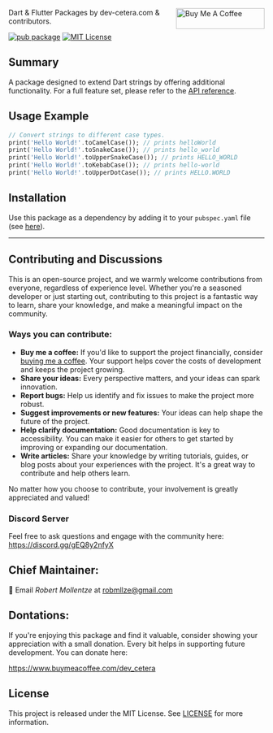 <a href="https://www.buymeacoffee.com/dev_cetera" target="_blank"><img align="right" src="https://cdn.buymeacoffee.com/buttons/default-orange.png" alt="Buy Me A Coffee" height="41" width="174"></a>

Dart & Flutter Packages by dev-cetera.com & contributors.

[![pub package](https://img.shields.io/pub/v/df_string.svg)](https://pub.dev/packages/df_string)
[![MIT License](https://img.shields.io/badge/License-MIT-blue.svg)](https://raw.githubusercontent.com/dev-cetera/df_string/main/LICENSE)

## Summary

A package designed to extend Dart strings by offering additional functionality. For a full feature set, please refer to the [API reference](https://pub.dev/documentation/df_string/).

## Usage Example

```dart
// Convert strings to different case types.
print('Hello World!'.toCamelCase()); // prints helloWorld
print('Hello World!'.toSnakeCase()); // prints hello_world
print('Hello World!'.toUpperSnakeCase()); // prints HELLO_WORLD
print('Hello World!'.toKebabCase()); // prints hello-world
print('Hello World!'.toUpperDotCase()); // prints HELLO.WORLD
```

## Installation

Use this package as a dependency by adding it to your `pubspec.yaml` file (see [here](https://pub.dev/packages/df_string/install)).

---

## Contributing and Discussions

This is an open-source project, and we warmly welcome contributions from everyone, regardless of experience level. Whether you're a seasoned developer or just starting out, contributing to this project is a fantastic way to learn, share your knowledge, and make a meaningful impact on the community.

### Ways you can contribute:

- **Buy me a coffee:** If you'd like to support the project financially, consider [buying me a coffee](https://www.buymeacoffee.com/dev_cetera). Your support helps cover the costs of development and keeps the project growing.
- **Share your ideas:** Every perspective matters, and your ideas can spark innovation.
- **Report bugs:** Help us identify and fix issues to make the project more robust.
- **Suggest improvements or new features:** Your ideas can help shape the future of the project.
- **Help clarify documentation:** Good documentation is key to accessibility. You can make it easier for others to get started by improving or expanding our documentation.
- **Write articles:** Share your knowledge by writing tutorials, guides, or blog posts about your experiences with the project. It's a great way to contribute and help others learn.

No matter how you choose to contribute, your involvement is greatly appreciated and valued!

### Discord Server

Feel free to ask questions and engage with the community here: https://discord.gg/gEQ8y2nfyX

## Chief Maintainer:

📧 Email _Robert Mollentze_ at robmllze@gmail.com

## Dontations:

If you're enjoying this package and find it valuable, consider showing your appreciation with a small donation. Every bit helps in supporting future development. You can donate here:

https://www.buymeacoffee.com/dev_cetera

## License

This project is released under the MIT License. See [LICENSE](https://raw.githubusercontent.com/dev-cetera/df_string/main/LICENSE) for more information.
